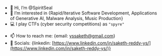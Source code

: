 - 👋 Hi, I’m @SpiritSeal
- 👀 I’m interested in {Rapid/Iterative Software Development, Applications of Generative AI, Malware Analysis, Music Production}
- 💻 I play CTFs (cyber security competitions) as `"spyre"`
<!---
- 🌱 I’m currently learning ...
- 💞️ I’m looking to collaborate on ...

SpiritSeal/SpiritSeal is a ✨ special ✨ repository because its `README.md` (this file) appears on your GitHub profile.
You can click the Preview link to take a look at your changes.
--->
- 📫 How to reach me: {email: yssaketh@gmail.com}
- 📱 Socials: {linkedin: [https://www.linkedin.com/in/saketh-reddy-ys/](https://www.linkedin.com/in/saketh-reddy-ys/)}
